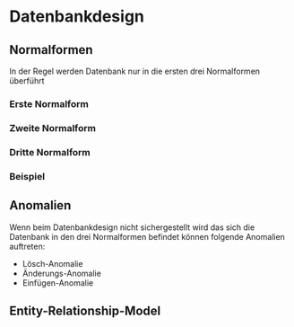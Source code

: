 # Datenbankdesign

## Normalformen
In der Regel werden Datenbank nur in die ersten drei Normalformen überführt

### Erste Normalform

### Zweite Normalform

### Dritte Normalform


### Beispiel

## Anomalien
Wenn beim Datenbankdesign nicht sichergestellt wird das sich die Datenbank in den drei Normalformen befindet können folgende Anomalien auftreten:
 * Lösch-Anomalie
 * Änderungs-Anomalie
 * Einfügen-Anomalie

## Entity-Relationship-Model


